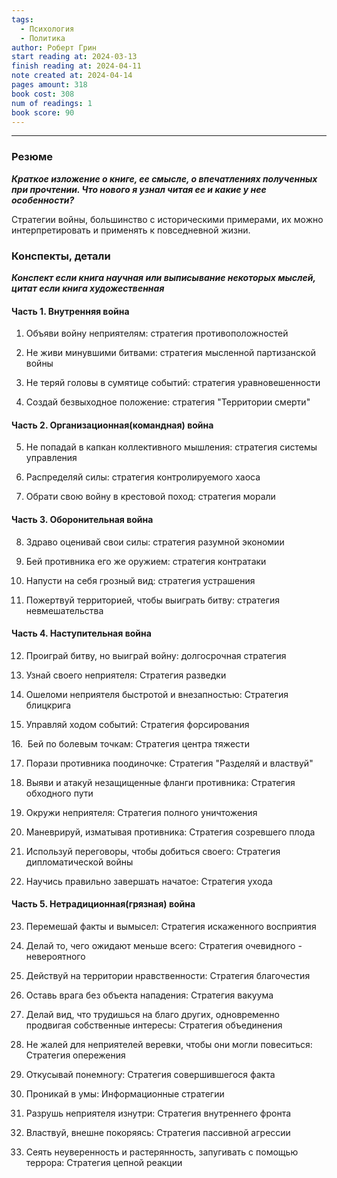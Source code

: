 ```yaml
---
tags:
  - Психология
  - Политика
author: Роберт Грин
start reading at: 2024-03-13
finish reading at: 2024-04-11
note created at: 2024-04-14
pages amount: 318
book cost: 308
num of readings: 1
book score: 90
---
```

----

### Резюме
***Краткое изложение о книге, ее смысле, о впечатлениях полученных при прочтении. Что нового я узнал читая ее и какие у нее особенности?***

Стратегии войны, большинство с историческими примерами, их можно интерпретировать и применять к повседневной жизни. 
### Конспекты, детали
***Конспект если книга научная или выписывание некоторых мыслей, цитат если книга художественная***

#### Часть 1. Внутренняя война

1. Объяви войну неприятелям: стратегия противоположностей
 
2. Не живи минувшими битвами: стратегия мысленной партизанской войны

3. Не теряй головы в сумятице событий: стратегия уравновешенности

4. Создай безвыходное положение: стратегия "Территории смерти"

#### Часть 2. Организационная(командная) война


5. Не попадай в капкан коллективного мышления: стратегия системы управления

6. Распределяй силы: стратегия контролируемого хаоса

7. Обрати свою войну в крестовой поход: стратегия морали

#### Часть 3. Оборонительная война 
  

8. Здраво оценивай свои силы: стратегия разумной экономии

9. Бей противника его же оружием: стратегия контратаки

10. Напусти на себя грозный вид: стратегия устрашения

11. Пожертвуй территорией, чтобы выиграть битву: стратегия невмешательства
  
#### Часть 4. Наступительная война


12. Проиграй битву, но выиграй войну: долгосрочная стратегия 

13. Узнай своего неприятеля: Стратегия разведки

14. Ошеломи неприятеля быстротой и внезапностью: Стратегия блицкрига
  
15. Управляй ходом событий: Стратегия форсирования 

16.  Бей по болевым точкам: Стратегия              центра тяжести

17. Порази противника поодиночке: Стратегия "Разделяй и властвуй"

18. Выяви и атакуй незащищенные фланги противника: Стратегия обходного пути

19. Окружи неприятеля: Стратегия полного уничтожения 

20. Маневрируй, изматывая противника: Стратегия созревшего плода

21. Используй переговоры, чтобы добиться своего: Стратегия дипломатической войны

22. Научись правильно завершать начатое: Стратегия ухода

#### Часть 5. Нетрадиционная(грязная) война


23. Перемешай факты и вымысел: Стратегия искаженного восприятия

24. Делай то, чего ожидают меньше всего: Стратегия очевидного - невероятного

25. Действуй на территории нравственности: Стратегия благочестия

26. Оставь врага без объекта нападения: Стратегия вакуума

27. Делай вид, что трудишься на благо других, одновременно продвигая собственные интересы: Стратегия объединения

28. Не жалей для неприятелей веревки, чтобы они могли повеситься: Стратегия опережения

29. Откусывай понемногу: Стратегия совершившегося факта
 
30. Проникай в умы: Информационные стратегии

31. Разрушь неприятеля изнутри: Стратегия внутреннего фронта 

32. Властвуй, внешне покоряясь: Стратегия пассивной агрессии

33. Сеять неуверенность и растерянность, запугивать с помощью террора: Стратегия цепной реакции 

